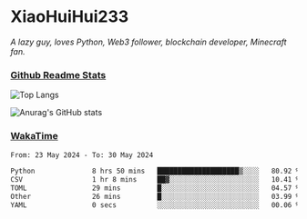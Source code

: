 # XiaoHuiHui233

*A lazy guy, loves Python, Web3 follower, blockchain developer, Minecraft fan.*

### [Github Readme Stats](https://github.com/anuraghazra/github-readme-stats)

![Top Langs](https://github-readme-stats.vercel.app/api/top-langs/?username=XiaoHuiHui233&layout=compact&theme=github_dark)

![Anurag's GitHub stats](https://github-readme-stats.vercel.app/api?username=XiaoHuiHui233&show_icons=true&theme=github_dark)

### [WakaTime](https://wakatime.com)

<!--START_SECTION:waka-->

```txt
From: 23 May 2024 - To: 30 May 2024

Python              8 hrs 50 mins   ████████████████████▒░░░░   80.92 %
CSV                 1 hr 8 mins     ██▓░░░░░░░░░░░░░░░░░░░░░░   10.41 %
TOML                29 mins         █░░░░░░░░░░░░░░░░░░░░░░░░   04.57 %
Other               26 mins         █░░░░░░░░░░░░░░░░░░░░░░░░   03.99 %
YAML                0 secs          ░░░░░░░░░░░░░░░░░░░░░░░░░   00.06 %
```

<!--END_SECTION:waka-->
